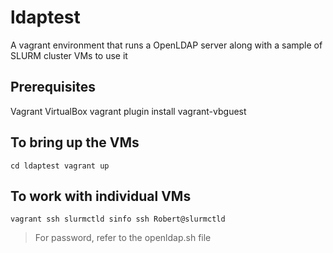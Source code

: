 # ldaptest
A vagrant environment that runs a OpenLDAP server along with a sample of SLURM cluster VMs to use it

## Prerequisites
Vagrant
VirtualBox
vagrant plugin install vagrant-vbguest

## To bring up the VMs 
`
cd ldaptest
vagrant up
`

## To work with individual VMs
`
vagrant ssh slurmctld
sinfo
ssh Robert@slurmctld
`

> For password, refer to the openldap.sh file

